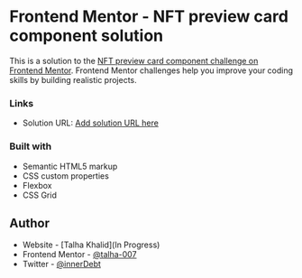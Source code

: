 # Frontend Mentor - NFT preview card component solution

This is a solution to the [NFT preview card component challenge on Frontend Mentor](https://www.frontendmentor.io/challenges/nft-preview-card-component-SbdUL_w0U). Frontend Mentor challenges help you improve your coding skills by building realistic projects. 



### Links

- Solution URL: [Add solution URL here](https://github.com/talha-007/NFT-Card.io/tree/main/NFT%20Card)


### Built with

- Semantic HTML5 markup
- CSS custom properties
- Flexbox
- CSS Grid

## Author

- Website - [Talha Khalid](In Progress)
- Frontend Mentor - [@talha-007](https://www.frontendmentor.io/profile/talha-007)
- Twitter - [@innerDebt](https://twitter.com/InnerDebt)



